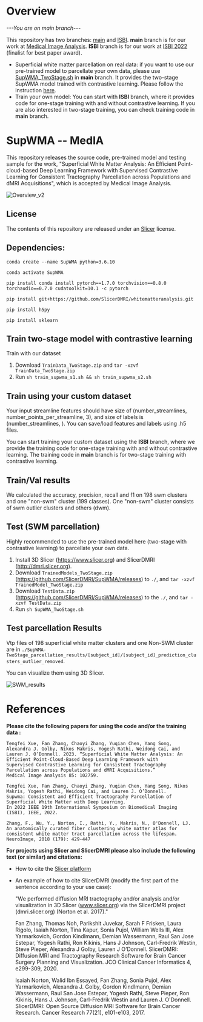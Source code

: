 # Overview
*---You are on main branch---*

This repository has two branches: [main](https://github.com/SlicerDMRI/SupWMA/tree/main) and [ISBI](https://github.com/SlicerDMRI/SupWMA/tree/ISBI). **main** branch is for our work at [Medical Image Analysis](https://arxiv.org/abs/2207.08975). **ISBI** branch is for our work at [ISBI 2022](https://arxiv.org/abs/2201.12528) (finalist for best paper award). 
* Superficial white matter parcellation on real data: if you want to use our pre-trained model to parcellate your own data, please use [SupWMA_TwoStage.sh](https://github.com/SlicerDMRI/SupWMA/blob/main/SupWMA_TwoStage.sh) in **main** branch. It provides the two-stage SupWMA model trained with contrastive learning. Please follow the instruction [here](https://github.com/SlicerDMRI/SupWMA#test-swm-parcellation).
* Train your own model: You can start with **ISBI** branch, where it provides code for one-stage training with and without contrastive learning. If you are also interested in two-stage training, you can check training code in **main** branch. 


# SupWMA -- MedIA

This repository releases the source code, pre-trained model and testing sample for the work, "Superficial White Matter Analysis: An Efficient Point-cloud-based Deep Learning Framework with Supervised Contrastive Learning for Consistent Tractography Parcellation across Populations and dMRI Acquisitions", which is accepted by Medical Image Analysis.

![Overview_v2](https://user-images.githubusercontent.com/56477109/225226208-e5eea434-29b6-40b9-9ace-8e8f5e1b224c.png)

## License

The contents of this repository are released under an [Slicer](LICENSE) license.

## Dependencies:

  `conda create --name SupWMA python=3.6.10`
  
  `conda activate SupWMA`
  
  `pip install conda install pytorch==1.7.0 torchvision==0.8.0 torchaudio==0.7.0 cudatoolkit=10.1 -c pytorch`
  
  `pip install git+https://github.com/SlicerDMRI/whitematteranalysis.git`
  
  `pip install h5py`
  
  `pip install sklearn`


## Train two-stage model with contrastive learning
Train with our dataset
1. Download `TrainData_TwoStage.zip` and `tar -xzvf TrainData_TwoStage.zip`
2. Run `sh train_supwma_s1.sh && sh train_supwma_s2.sh`

## Train using your custom dataset
Your input streamline features should have size of (number_streamlines, number_points_per_streamline, 3), and size of labels is (number_streamlines, ). You can save/load features and labels using .h5 files.

You can start training your custom dataset using the **ISBI** branch, where we provide the training code for one-stage training with and without contrastive learning. The training code in **main** branch is for two-stage training with contrastive learning.

## Train/Val results
We calculated the accuracy, precision, recall and f1 on 198 swm clusters and one "non-swm" cluster (199 classes). One "non-swm" cluster consists of swm outlier clusters and others (dwm).

## Test (SWM parcellation)
Highly recommended to use the pre-trained model here (two-stage with contrastive learning) to parcellate your own data.
1. Install 3D Slicer (https://www.slicer.org) and SlicerDMRI (http://dmri.slicer.org).
2. Download `TrainedModels_TwoStage.zip` (https://github.com/SlicerDMRI/SupWMA/releases) to `./`, and `tar -xzvf TrainedModel_TwoStage.zip`
3. Download `TestData.zip` (https://github.com/SlicerDMRI/SupWMA/releases) to the `./`, and `tar -xzvf TestData.zip`
4. Run `sh SupWMA_TwoStage.sh`

## Test parcellation Results

Vtp files of 198 superficial white matter clusters and one Non-SWM cluster are in `./SupWMA-TwoStage_parcellation_results/[subject_id]/[subject_id]_prediction_clusters_outlier_removed`. 

You can visualize them using 3D Slicer.

![SWM_results](https://user-images.githubusercontent.com/56477109/150535586-28f30123-5fd1-4a9c-a81e-499d5abfd65d.png)

# References

**Please cite the following papers for using the code and/or the training data :**
    
    Tengfei Xue, Fan Zhang, Chaoyi Zhang, Yuqian Chen, Yang Song, Alexandra J. Golby, Nikos Makris, Yogesh Rathi, Weidong Cai, and   
    Lauren J. O’Donnell. 2023. “Superficial White Matter Analysis: An Efficient Point-Cloud-Based Deep Learning Framework with  
    Supervised Contrastive Learning for Consistent Tractography Parcellation across Populations and dMRI Acquisitions.” 
    Medical Image Analysis 85: 102759.
  
    Tengfei Xue, Fan Zhang, Chaoyi Zhang, Yuqian Chen, Yang Song, Nikos Makris, Yogesh Rathi, Weidong Cai, and Lauren J. O’Donnell. 
    Supwma: Consistent and Efficient Tractography Parcellation of Superficial White Matter with Deep Learning.
    In 2022 IEEE 19th International Symposium on Biomedical Imaging (ISBI), IEEE, 2022.

    Zhang, F., Wu, Y., Norton, I., Rathi, Y., Makris, N., O'Donnell, LJ. 
    An anatomically curated fiber clustering white matter atlas for consistent white matter tract parcellation across the lifespan. 
    NeuroImage, 2018 (179): 429-447

**For projects using Slicer and SlicerDMRI please also include the following text (or similar) and citations:**

* How to cite the [Slicer platform](http://wiki.slicer.org/slicerWiki/index.php/CitingSlicer)
* An example of how to cite SlicerDMRI (modify the first part of the sentence according to your use case):

    "We performed diffusion MRI tractography and/or analysis and/or visualization in 3D Slicer (www.slicer.org) via the SlicerDMRI project (dmri.slicer.org) (Norton et al. 2017)."
    
    Fan Zhang, Thomas Noh, Parikshit Juvekar, Sarah F Frisken, Laura Rigolo, Isaiah Norton, Tina Kapur, Sonia Pujol, William Wells III, Alex Yarmarkovich, Gordon Kindlmann, Demian Wassermann, Raul San Jose Estepar, Yogesh Rathi, Ron Kikinis, Hans J Johnson, Carl-Fredrik Westin, Steve Pieper, Alexandra J Golby, Lauren J O’Donnell. 
    SlicerDMRI: Diffusion MRI and Tractography Research Software for Brain Cancer Surgery Planning and Visualization. 
    JCO Clinical Cancer Informatics 4, e299-309, 2020.

    Isaiah Norton, Walid Ibn Essayed, Fan Zhang, Sonia Pujol, Alex Yarmarkovich, Alexandra J. Golby, Gordon Kindlmann, Demian Wassermann, Raul San Jose Estepar, Yogesh Rathi, Steve Pieper, Ron Kikinis, Hans J. Johnson, Carl-Fredrik Westin and Lauren J. O'Donnell. 
    SlicerDMRI: Open Source Diffusion MRI Software for Brain Cancer Research. Cancer Research 77(21), e101-e103, 2017.

